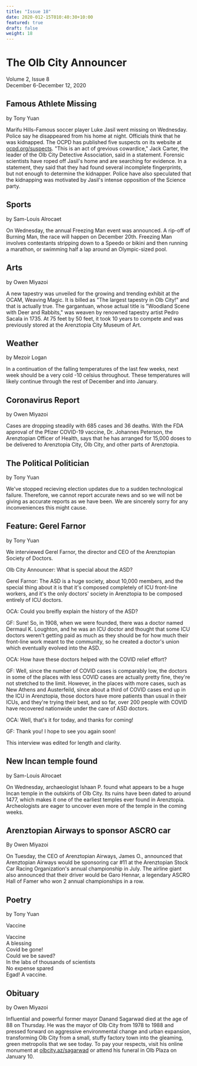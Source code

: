 ```yaml
---
title: "Issue 18"
date: 2020-012-15T010:40:30+10:00
featured: true
draft: false
weight: 18
---
```



# The Olb City Announcer
Volume 2, Issue 8    
December 6-December 12, 2020    

## Famous Athlete Missing
by Tony Yuan

Marifu Hills-Famous soccer player Luke Jasil went missing on Wednesday. Police say he disappeared from his home at night. Officials think that he was kidnapped. The OCPD has published five suspects on its website at [ocpd.org/suspects](https://sites.google.com/stu.austinisd.org/placeholder-site/home). "This is an act of grevious cowardice," Jack Carter, the leader of the Olb City Detective Association, said in a statement. Forensic scientists have roped off Jasil's home and are searching for evidence. In a statement, they said that they had found several incomplete fingerprints, but not enough to determine the kidnapper. Police have also speculated that the kidnapping was motivated by Jasil's intense opposition of the Science party.

## Sports
by Sam-Louis Alrocaet

On Wednesday, the annual Freezing Man event was announced. A rip-off of Burning Man, the race will happen on December 20th. Freezing Man involves contestants stripping down to a Speedo or bikini and then running a marathon, or swimming half a lap around an Olympic-sized pool.

## Arts
by Owen Miyazoi

A new tapestry was unveiled for the growing and trending exhibit at the OCAM, Weaving Magic. It is billed as "The largest tapestry in Olb City!" and that is actually true. The gargantuan, whose actual title is "Woodland Scene with Deer and Rabbits," was weaven by renowned tapestry artist Pedro Sacala in 1735. At 75 feet by 50 feet, it took 10 years to compete and was previously stored at the Arenztopia City Museum of Art. 

## Weather
by Mezoir Logan

In a continuation of the falling temperatures of the last few weeks, next week should be a very cold -10 celsius throughout. These temperatures will likely continue through the rest of December and into January.

## Coronavirus Report
by Owen Miyazoi

Cases are dropping steadily with 685 cases and 36 deaths. With the FDA approval of the Pfizer COVID-19 vaccine, Dr. Johannes Peterson, the Arenztopian Officer of Health, says that he has arranged for 15,000 doses to be delivered to Arenztopia City, Olb City, and other parts of Arenztopia.

## The Political Politician
by Tony Yuan

We've stopped recieving election updates due to a sudden technological failure. Therefore, we cannot report accurate news and so we will not be giving as accurate reports as we have been. We are sincerely sorry for any inconveniences this might cause.

## Feature: Gerel Farnor
by Tony Yuan

We interviewed Gerel Farnor, the director and CEO of the Arenztopian Society of Doctors.

Olb City Announcer: What is special about the ASD?

Gerel Farnor: The ASD is a huge society, about 10,000 members, and the special thing about it is that it's composed completely of ICU front-line workers, and it's the only doctors' society in Arenztopia to be composed entirely of ICU doctors.

OCA: Could you breifly explain the history of the ASD?

GF: Sure! So, in 1908, when we were founded, there was a doctor named Dermaul K. Loughton, and he was an ICU doctor and thought that some ICU doctors weren't getting paid as much as they should be for how much their front-line work meant to the community, so he created a doctor's union which eventually evolved into the ASD.

OCA: How have these doctors helped with the COVID relief effort?

GF: Well, since the number of COVID cases is comparably low, the doctors in some of the places with less COVID cases are actually pretty fine, they're not stretched to the limit. However, in the places with more cases, such as New Athens and Austerfeild, since about a third of COVID cases end up in the ICU in Arenztopia, those doctors have more patients than usual in their ICUs, and they're trying their best, and so far, over 200 people with COVID have recovered nationwide under the care of ASD doctors.

OCA: Well, that's it for today, and thanks for coming!

GF: Thank you! I hope to see you again soon!

This interview was edited for length and clarity.

## New Incan temple found
by Sam-Louis Alrocaet

On Wednesday, archaeologist Ishaan P. found what appears to be a huge Incan temple in the outskirts of Olb City. Its ruins have been dated to around 1477, which makes it one of the earliest temples ever found in Arenztopia. Archeologists are eager to uncover even more of the temple in the coming weeks.

## Arenztopian Airways to sponsor ASCRO car
By Owen Miyazoi

On Tuesday, the CEO of Arenztopian Airways, James O., announced that Arenztopian Airways would be sponsoring car #11 at the Arenztopian Stock Car Racing Organization's annual championship in July. The airline giant also announced that their driver would be Garo Hennar, a legendary ASCRO Hall of Famer who won 2 annual championships in a row. 

## Poetry
by Tony Yuan

Vaccine

Vaccine    
A blessing    
Covid be gone!    
Could we be saved?    
In the labs of thousands of scientists    
No expense spared    
Egad! A vaccine.    

## Obituary
by Owen Miyazoi

Influential and powerful former mayor Danand Sagarwad died at the age of 88 on Thursday. He was the mayor of Olb City from 1978 to 1988 and pressed forward on aggressive environmental change and urban expansion, transforming Olb City from a small, stuffy factory town into the gleaming, green metropolis that we see today. To pay your respects, visit his online monument at [olbcity.az/sagarwad](https://sites.google.com/stu.austinisd.org/placeholder-site/home) or attend his funeral in Olb Plaza on January 10.
